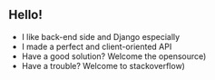## Hello!

- I like back-end side and Django especially
- I made a perfect and client-oriented API
- Have a good solution? Welcome the opensource)
- Have a trouble? Welcome to stackoverflow)
